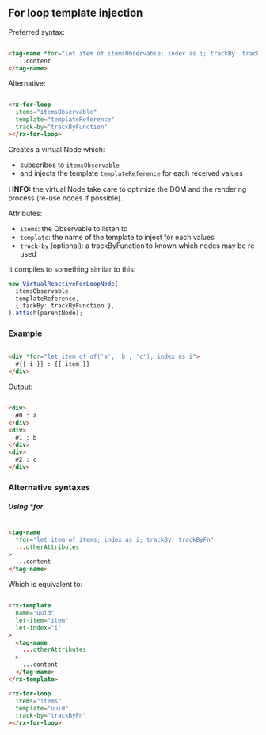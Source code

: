 ## For loop template injection

Preferred syntax:

```html

<tag-name *for="let item of itemsObservable; index as i; trackBy: trackByFn">
  ...content
</tag-name>
```

Alternative:

```html

<rx-for-loop
  items="itemsObservable"
  template="templateReference"
  track-by="trackByFunction"
></rx-for-loop>
```

Creates a virtual Node which:

- subscribes to `itemsObservable`
- and injects the template `templateReference` for each received values

**ℹ️ INFO:** the virtual Node take care to optimize the DOM and the rendering process (re-use nodes if possible).

Attributes:

- `items`: the Observable to listen to
- `template`: the name of the template to inject for each values
- `track-by` (optional): a trackByFunction to known which nodes may be re-used

It compiles to something similar to this:

```ts
new VirtualReactiveForLoopNode(
  itemsObservable,
  templateReference,
  { tackBy: trackByFunction },
).attach(parentNode);
```

### Example

```html

<div *for="let item of of('a', 'b', 'c'); index as i">
  #{{ i }} : {{ item }}
</div>
```

Output:

```html

<div>
  #0 : a
</div>
<div>
  #1 : b
</div>
<div>
  #2 : c
</div>
```

### Alternative syntaxes

##### Using *for

```html

<tag-name
  *for="let item of items; index as i; trackBy: trackByFn"
  ...otherAttributes
>
  ...content
</tag-name>
```

Which is equivalent to:

```html

<rx-template
  name="uuid"
  let-item="item"
  let-index="i"
>
  <tag-mame
    ...otherAttributes
  >
    ...content
  </tag-mame>
</rx-template>

<rx-for-loop
  items="items"
  template="uuid"
  track-by="trackByFn"
></rx-for-loop>
```


